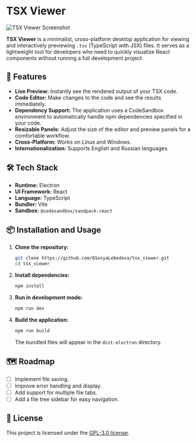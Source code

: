 # TSX Viewer

![TSX Viewer Screenshot](https://github.com/01esyaLebedeva/tsx_viewer/assets/103334168/85013931-31e6-4360-a031-1927c175c58c)

**TSX Viewer** is a minimalist, cross-platform desktop application for viewing and interactively previewing `.tsx` (TypeScript with JSX) files. It serves as a lightweight tool for developers who need to quickly visualize React components without running a full development project.

## 🚀 Features

*   **Live Preview:** Instantly see the rendered output of your TSX code.
*   **Code Editor:** Make changes to the code and see the results immediately.
*   **Dependency Support:** The application uses a CodeSandbox environment to automatically handle npm dependencies specified in your code.
*   **Resizable Panels:** Adjust the size of the editor and preview panels for a comfortable workflow.
*   **Cross-Platform:** Works on Linux and Windows.
*   **Internationalization:** Supports English and Russian languages.

## 🛠️ Tech Stack

*   **Runtime:** Electron
*   **UI Framework:** React
*   **Language:** TypeScript
*   **Bundler:** Vite
*   **Sandbox:** `@codesandbox/sandpack-react`

## 📦 Installation and Usage

1.  **Clone the repository:**
    ```bash
    git clone https://github.com/01esyaLebedeva/tsx_viewer.git
    cd tsx_viewer
    ```

2.  **Install dependencies:**
    ```bash
    npm install
    ```

3.  **Run in development mode:**
    ```bash
    npm run dev
    ```

4.  **Build the application:**
    ```bash
    npm run build
    ```
    The bundled files will appear in the `dist-electron` directory.

## 🗺️ Roadmap

*   [ ] Implement file saving.
*   [ ] Improve error handling and display.
*   [ ] Add support for multiple file tabs.
*   [ ] Add a file tree sidebar for easy navigation.

## 📄 License

This project is licensed under the [GPL-3.0 license](LICENSE).
